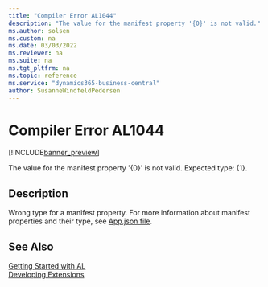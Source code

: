 ```yaml
---
title: "Compiler Error AL1044"
description: "The value for the manifest property '{0}' is not valid."
ms.author: solsen
ms.custom: na
ms.date: 03/03/2022
ms.reviewer: na
ms.suite: na
ms.tgt_pltfrm: na
ms.topic: reference
ms.service: "dynamics365-business-central"
author: SusanneWindfeldPedersen
---
```

[//]: # (START>DO_NOT_EDIT)
[//]: # (IMPORTANT:Do not edit any of the content between here and the END>DO_NOT_EDIT.)
[//]: # (Any modifications should be made in the .xml files in the ModernDev repo.)
# Compiler Error AL1044

[!INCLUDE[banner_preview](../includes/banner_preview.md)]

The value for the manifest property '{0}' is not valid. Expected type: {1}.

## Description
Wrong type for a manifest property. For more information about manifest properties and their type, see [App.json file](../devenv-json-files.md#Appjson).  

[//]: # (IMPORTANT: END>DO_NOT_EDIT)
## See Also  
[Getting Started with AL](../devenv-get-started.md)  
[Developing Extensions](../devenv-dev-overview.md)  